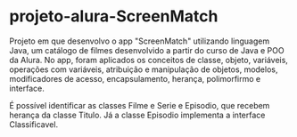 # projeto-alura-ScreenMatch
Projeto em que desenvolvo o app "ScreenMatch" utilizando linguagem Java, um catálogo de filmes desenvolvido a partir do curso de Java e POO da Alura. 
No app, foram aplicados os conceitos de classe, objeto, variáveis, operações com variáveis, atribuição e manipulação de objetos, modelos, modificadores de acesso, encapsulamento, herança, polimorfirmo e interface.

É possível identificar as classes Filme e Serie e Episodio, que recebem herança da classe Titulo. Já a classe Episodio implementa a interface Classificavel. 
